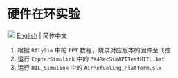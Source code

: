 # 硬件在环实验

<img src="https://gw.alipayobjects.com/zos/antfincdn/R8sN%24GNdh6/language.svg" width="18"> [English](./README.md) | 简体中文

1. 根据 `RflySim` 中的 `PPT` 教程，烧录对应版本的固件至飞控
2. 运行 `CopterSimulink` 中的 `PX4RecSimAPITestHITL.bat`
3. 运行 `HIL_Simulink` 中的 `AirRefueling_Platform.slx`

